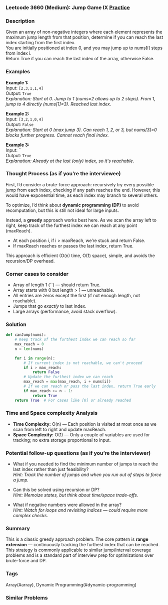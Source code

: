 ### Leetcode 3660 (Medium): Jump Game IX [Practice](https://leetcode.com/problems/jump-game-ix)

### Description  
Given an array of non-negative integers where each element represents the maximum jump length from that position, determine if you can reach the last index starting from the first index.  
You are initially positioned at index 0, and you may jump up to nums[i] steps from index i.  
Return True if you can reach the last index of the array, otherwise False.

### Examples  

**Example 1:**  
Input: `[2,3,1,1,4]`  
Output: `True`  
*Explanation: Start at 0. Jump to 1 (nums=2 allows up to 2 steps). From 1, jump to 4 directly (nums[1]=3). Reached last index.*

**Example 2:**  
Input: `[3,2,1,0,4]`  
Output: `False`  
*Explanation: Start at 0 (max jump 3). Can reach 1, 2, or 3, but nums[3]=0 blocks further progress. Cannot reach final index.*

**Example 3:**  
Input: ``  
Output: `True`  
*Explanation: Already at the last (only) index, so it's reachable.*

### Thought Process (as if you’re the interviewee)  

First, I’d consider a brute-force approach: recursively try every possible jump from each index, checking if any path reaches the end. However, this would have exponential time, as each index may branch to several others.

To optimize, I’d think about **dynamic programming (DP)** to avoid recomputation, but this is still not ideal for large inputs.

Instead, a **greedy** approach works best here. As we scan the array left to right, keep track of the furthest index we can reach at any point (maxReach).  
- At each position i, if i > maxReach, we’re stuck and return False.
- If maxReach reaches or passes the last index, return True.

This approach is efficient (O(n) time, O(1) space), simple, and avoids the recursion/DP overhead.

### Corner cases to consider  
- Array of length 1 (``) — should return True.
- Array starts with 0 but length > 1 — unreachable.
- All entries are zeros except the first (if not enough length, not reachable).
- Jumps that go *exactly* to last index.
- Large arrays (performance, avoid stack overflow).

### Solution

```python
def canJump(nums):
    # Keep track of the furthest index we can reach so far
    max_reach = 0
    n = len(nums)
    
    for i in range(n):
        # If current index is not reachable, we can't proceed
        if i > max_reach:
            return False
        # Update the furthest index we can reach
        max_reach = max(max_reach, i + nums[i])
        # If we can reach or pass the last index, return True early
        if max_reach >= n - 1:
            return True
    return True  # For cases like [0] or already reached

```

### Time and Space complexity Analysis  

- **Time Complexity:** O(n) — Each position is visited at most once as we scan from left to right and update maxReach.
- **Space Complexity:** O(1) — Only a couple of variables are used for tracking; no extra storage proportional to input.

### Potential follow-up questions (as if you’re the interviewer)  

- What if you needed to find the minimum number of jumps to reach the last index rather than just feasibility?  
  *Hint: Track the number of jumps and when you run out of steps to force a jump.*

- Can this be solved using recursion or DP?  
  *Hint: Memoize states, but think about time/space trade-offs.*

- What if negative numbers were allowed in the array?  
  *Hint: Watch for loops and revisiting indices — could require more complex checks.*

### Summary
This is a classic greedy approach problem. The core pattern is **range extension** — continuously tracking the furthest index that can be reached.  
This strategy is commonly applicable to similar jump/interval coverage problems and is a standard part of interview prep for optimizations over brute-force and DP.

### Tags
Array(#array), Dynamic Programming(#dynamic-programming)

### Similar Problems
